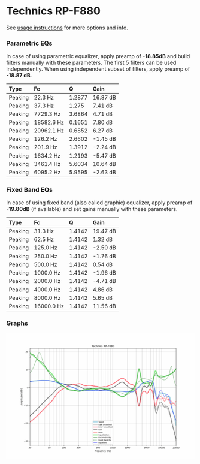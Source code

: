 # Technics RP-F880
See [usage instructions](https://github.com/jaakkopasanen/AutoEq#usage) for more options and info.

### Parametric EQs
In case of using parametric equalizer, apply preamp of **-18.85dB** and build filters manually
with these parameters. The first 5 filters can be used independently.
When using independent subset of filters, apply preamp of **-18.87 dB**.

| Type    | Fc         |      Q | Gain     |
|:--------|:-----------|:-------|:---------|
| Peaking | 22.3 Hz    | 1.2877 | 16.87 dB |
| Peaking | 37.3 Hz    | 1.275  | 7.41 dB  |
| Peaking | 7729.3 Hz  | 3.6864 | 4.71 dB  |
| Peaking | 18582.6 Hz | 0.1651 | 7.80 dB  |
| Peaking | 20962.1 Hz | 0.6852 | 6.27 dB  |
| Peaking | 126.2 Hz   | 2.6602 | -1.45 dB |
| Peaking | 201.9 Hz   | 1.3912 | -2.24 dB |
| Peaking | 1634.2 Hz  | 1.2193 | -5.47 dB |
| Peaking | 3461.4 Hz  | 5.6034 | 10.64 dB |
| Peaking | 6095.2 Hz  | 5.9595 | -2.63 dB |

### Fixed Band EQs
In case of using fixed band (also called graphic) equalizer, apply preamp of **-19.80dB**
(if available) and set gains manually with these parameters.

| Type    | Fc         |      Q | Gain     |
|:--------|:-----------|:-------|:---------|
| Peaking | 31.3 Hz    | 1.4142 | 19.47 dB |
| Peaking | 62.5 Hz    | 1.4142 | 1.32 dB  |
| Peaking | 125.0 Hz   | 1.4142 | -2.50 dB |
| Peaking | 250.0 Hz   | 1.4142 | -1.76 dB |
| Peaking | 500.0 Hz   | 1.4142 | 0.54 dB  |
| Peaking | 1000.0 Hz  | 1.4142 | -1.96 dB |
| Peaking | 2000.0 Hz  | 1.4142 | -4.71 dB |
| Peaking | 4000.0 Hz  | 1.4142 | 4.86 dB  |
| Peaking | 8000.0 Hz  | 1.4142 | 5.65 dB  |
| Peaking | 16000.0 Hz | 1.4142 | 11.56 dB |

### Graphs
![](./Technics%20RP-F880.png)